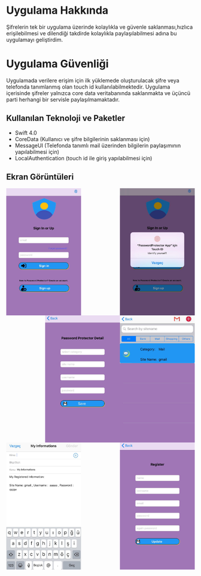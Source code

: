 # Uygulama Hakkında

Şifrelerin tek bir uygulama üzerinde kolaylıkla ve güvenle saklanması,hızlıca erişilebilmesi ve dilendiği takdirde kolaylıkla paylaşılabilmesi adına
bu uygulamayı geliştirdim.

# Uygulama Güvenliği

Uygulamada verilere erişim için ilk yüklemede oluşturulacak şifre veya telefonda tanımlanmış olan touch id kullanılabilmektedir. Uygulama içerisinde şifreler
yalnızca core data veritabanında saklanmakta ve üçüncü parti herhangi bir servisle paylaşılmamaktadır.

## Kullanılan Teknoloji ve Paketler

- Swift 4.0
- CoreData (Kullanıcı ve şifre bilgilerinin saklanması için)
- MessageUI (Telefonda tanımlı mail üzerinden bilgilerin paylaşımının yapılabilmesi için)
- LocalAuthentication (touch id ile giriş yapılabilmesi için)

## Ekran Görüntüleri


<img src="https://github.com/busranurok/PasswordProtected/blob/master/images/pp1.jpeg" width="200" height="340" align="left" >
<img src="https://github.com/busranurok/PasswordProtected/blob/master/images/pp2.jpeg" width="200" height="340" align="right">
<img src="https://github.com/busranurok/PasswordProtected/blob/master/images/pp3.jpeg" width="200" height="340" align="right">
<img src="https://github.com/busranurok/PasswordProtected/blob/master/images/pp4.jpeg" width="200" height="340" align="right">
<img src="https://github.com/busranurok/PasswordProtected/blob/master/images/pp5.jpeg" width="200" height="340" align="left" >
<img src="https://github.com/busranurok/PasswordProtected/blob/master/images/pp6.jpeg" width="200" height="340" align="right">

